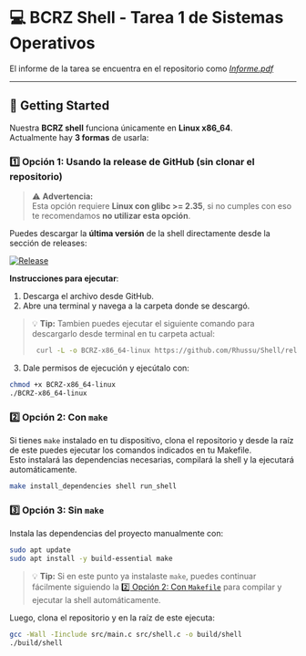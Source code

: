 # 💻 BCRZ Shell - Tarea 1 de Sistemas Operativos

El informe de la tarea se encuentra en el repositorio como [*Informe.pdf*](https://github.com/Rhussu/Shell/blob/main/Informe.pdf)

---

## 🚀 Getting Started

Nuestra **BCRZ shell** funciona únicamente en **Linux x86_64**.  
Actualmente hay **3 formas** de usarla:


### 1️⃣ Opción 1: Usando la release de GitHub (sin clonar el repositorio)

> ⚠️ **Advertencia:**  
> Esta opción requiere **Linux con glibc >= 2.35**, si no cumples con eso te recomendamos **no utilizar esta opción**.

Puedes descargar la **última versión** de la shell directamente desde la sección de releases:

[![Release](https://img.shields.io/github/v/release/Rhussu/Shell?style=flat-square)](https://github.com/Rhussu/Shell/releases/latest)

**Instrucciones para ejecutar**:  

1. Descarga el archivo desde GitHub.
2. Abre una terminal y navega a la carpeta donde se descargó.  
> 💡 **Tip:** Tambien puedes ejecutar el siguiente comando para descargarlo desde terminal en tu carpeta actual:
>```bash
>  curl -L -o BCRZ-x86_64-linux https://github.com/Rhussu/Shell/releases/latest/download/BCRZ-x86_64-linux
>```
3. Dale permisos de ejecución y ejecútalo con:

```bash
chmod +x BCRZ-x86_64-linux
./BCRZ-x86_64-linux
```




### 2️⃣ Opción 2: Con `make`

Si tienes `make` instalado en tu dispositivo, clona el repositorio y desde la raíz de este puedes ejecutar los comandos indicados en tu Makefile.  
Esto instalará las dependencias necesarias, compilará la shell y la ejecutará automáticamente.

```bash
make install_dependencies shell run_shell
```

### 3️⃣ Opción 3: Sin `make`

Instala las dependencias del proyecto manualmente con:

```bash
sudo apt update
sudo apt install -y build-essential make
```

> 💡 **Tip:** Si en este punto ya instalaste `make`, puedes continuar fácilmente siguiendo la [2️⃣ Opción 2: Con `Makefile`](#2%EF%B8%8F⃣-opción-2-con-make) para compilar y ejecutar la shell automáticamente.

Luego, clona el repositorio y en la raíz de este ejecuta:
```bash
gcc -Wall -Iinclude src/main.c src/shell.c -o build/shell
./build/shell
```

